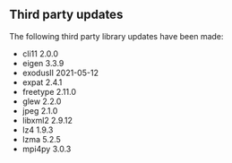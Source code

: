 ## Third party updates

The following third party library updates have been made:

  - cli11 2.0.0
  - eigen 3.3.9
  - exodusII 2021-05-12
  - expat 2.4.1
  - freetype 2.11.0
  - glew 2.2.0
  - jpeg 2.1.0
  - libxml2 2.9.12
  - lz4 1.9.3
  - lzma 5.2.5
  - mpi4py 3.0.3
